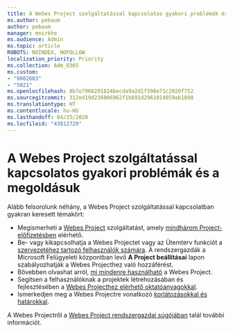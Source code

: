 ```yaml
---
title: A Webes Project szolgáltatással kapcsolatos gyakori problémák és a megoldásuk
ms.author: pebaum
author: pebaum
manager: mnirkhe
ms.audience: Admin
ms.topic: article
ROBOTS: NOINDEX, NOFOLLOW
localization_priority: Priority
ms.collection: Adm_O365
ms.custom:
- "9002603"
- "5021"
ms.openlocfilehash: 8b7e7968291824becda9a2d1f598e71c2020f752
ms.sourcegitcommit: 312ed19d236006962f1b891d2961014959ab1898
ms.translationtype: HT
ms.contentlocale: hu-HU
ms.lasthandoff: 04/25/2020
ms.locfileid: "43812729"
---
```

# <a name="project-for-the-web-common-issues-and-resolutions"></a>A Webes Project szolgáltatással kapcsolatos gyakori problémák és a megoldásuk

Alább felsorolunk néhány, a Webes Project szolgáltatással kapcsolatban gyakran keresett témakört:

- Megismerheti a [Webes Project](https://support.microsoft.com/hu-HU/office/what-is-project-for-the-web-c19b2421-3c9d-4037-97c6-f66b6e1d2eb5) szolgáltatást, amely [mindhárom Project-előfizetésben](https://products.office.com/project/compare-microsoft-project-management-software) elérhető.
- Be- vagy kikapcsolhatja a Webes Projectet vagy az Ütemterv funkciót a [szervezetéhez tartozó felhasználók számára](https://docs.microsoft.com/project-for-the-web/turn-project-for-the-web-off). A rendszergazdák a Microsoft Felügyeleti központban levő **A Project beállításai** lapon szabályozhatják a Webes Projecthez való hozzáférést.
- Bővebben olvashat arról, [mi mindenre használható](https://support.office.com/article/what-can-you-do-with-project-for-the-web-b30f5442-be5f-43d2-9072-c95bff778ea1) a Webes Project.
- Segítsen a felhasználóknak a projektek létrehozásában és fejlesztésében a [Webes Projecthez elérhető oktatóanyagokkal](https://support.office.com/article/get-started-with-project-for-the-web-50bf3e29-0f0d-4b7a-9d2c-7c78389b67ad).
- Ismerkedjen meg a Webes Projectre vonatkozó [korlátozásokkal és határokkal](https://docs.microsoft.com/project-for-the-web/project-for-the-web-limits-and-boundaries).

A Webes Projectről a [Webes Project rendszergazdai súgójában](https://docs.microsoft.com/project-for-the-web/projectforweb-admin-home) talál további információt.

